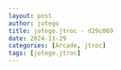 ```yaml
---
layout: post
author: jotego
title: jotego.jtroc - d29c069
date: 2024-11-29
categories: [Arcade, jtroc]
tags: [jotego.jtroc]
---
```


